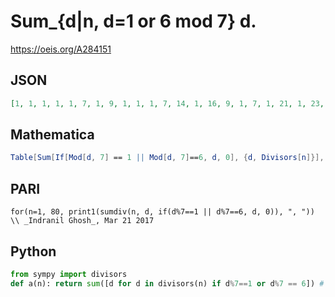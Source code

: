 # Sum\_\{d\|n, d\=1 or 6 mod 7\} d\.
https://oeis.org/A284151
## JSON
```JSON
[1, 1, 1, 1, 1, 7, 1, 9, 1, 1, 1, 7, 14, 1, 16, 9, 1, 7, 1, 21, 1, 23, 1, 15, 1, 14, 28, 1, 30, 22, 1, 9, 1, 35, 1, 43, 1, 1, 14, 29, 42, 7, 44, 23, 16, 1, 1, 63, 1, 51, 1, 14, 1, 34, 56, 9, 58, 30, 1, 42, 1, 63, 1, 73, 14, 29, 1, 35, 70, 1, 72, 51, 1, 1, 16, 77, 1]
```
## Mathematica
```Mathematica
Table[Sum[If[Mod[d, 7] == 1 || Mod[d, 7]==6, d, 0], {d, Divisors[n]}], {n, 80}] (* _Indranil Ghosh_, Mar 21 2017 *)
```
## PARI
```PARI
for(n=1, 80, print1(sumdiv(n, d, if(d%7==1 || d%7==6, d, 0)), ", ")) \\ _Indranil Ghosh_, Mar 21 2017
```
## Python
```Python
from sympy import divisors
def a(n): return sum([d for d in divisors(n) if d%7==1 or d%7 == 6]) # _Indranil Ghosh_, Mar 21 2017
```
